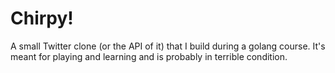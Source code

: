 # Chirpy!

A small Twitter clone (or the API of it) that I build during a golang course. It's meant for playing and learning and is probably in terrible condition.